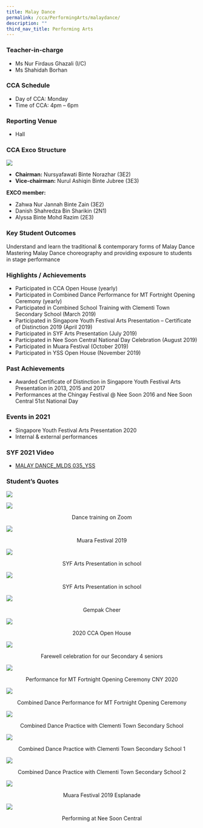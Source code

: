 ```yaml
---
title: Malay Dance
permalink: /cca/PerformingArts/malaydance/
description: ""
third_nav_title: Performing Arts
---
```

### Teacher-in-charge
* Ms Nur Firdaus Ghazali (I/C)
* Ms Shahidah Borhan

### CCA Schedule

* Day of CCA: Monday
* Time of CCA: 4pm – 6pm

### Reporting Venue
* Hall

### CCA Exco Structure
![](/images/StudDevelopment/CCAs/PerformingArts/MalayDance/Malay-Dance-Exco.jpg)

* **Chairman:** Nursyafawati Binte Norazhar (3E2)
* **Vice-chairman:** Nurul Ashiqin Binte Jubree (3E3)

**EXCO member:**
* Zahwa Nur Jannah Binte Zain (3E2)
* Danish Shahredza Bin Sharikin (2N1)
* Alyssa Binte Mohd Razim (2E3)

### Key Student Outcomes

Understand and learn the traditional & contemporary forms of Malay Dance
Mastering Malay Dance choreography and providing exposure to students in stage performance

### Highlights / Achievements

* Participated in CCA Open House (yearly)
* Participated in Combined Dance Performance for MT Fortnight Opening Ceremony (yearly)
* Participated in Combined School Training with Clementi Town Secondary School (March 2019)
* Participated in Singapore Youth Festival Arts Presentation – Certificate of Distinction 2019 (April 2019)
* Participated in SYF Arts Presentation (July 2019)
* Participated in Nee Soon Central National Day Celebration (August 2019)
* Participated in Muara Festival (October 2019)
* Participated in YSS Open House (November 2019)

### Past Achievements

* Awarded Certificate of Distinction in Singapore Youth Festival Arts Presentation in 2013, 2015 and 2017
* Performances at the Chingay Festival @ Nee Soon 2016 and Nee Soon Central 51st National Day

### Events in 2021

* Singapore Youth Festival Arts Presentation 2020
* Internal & external performances

### SYF 2021 Video

* [MALAY DANCE_MLDS 035_YSS](https://youtu.be/-AU73J_u80g)

### Student’s Quotes
![](/images/StudDevelopment/CCAs/PerformingArts/MalayDance/Malay-Dance-Quote.jpg)

![](/images/StudDevelopment/CCAs/PerformingArts/MalayDance/MalayDance1.jpg)
<div style="text-align:center">Dance training on Zoom</div>

![](/images/StudDevelopment/CCAs/PerformingArts/MalayDance/MalayDance2.jpg)
<div style="text-align:center">Muara Festival 2019</div>

![](/images/StudDevelopment/CCAs/PerformingArts/MalayDance/MalayDance3.jpg)
<div style="text-align:center">SYF Arts Presentation in school</div>

![](/images/StudDevelopment/CCAs/PerformingArts/MalayDance/MalayDance4.jpg)
<div style="text-align:center">SYF Arts Presentation in school</div>

![](/images/StudDevelopment/CCAs/PerformingArts/MalayDance/MalayDance5.png)
<div style="text-align:center">Gempak Cheer</div>

![](/images/StudDevelopment/CCAs/PerformingArts/MalayDance/MalayDance6.jpg)
<div style="text-align:center">2020 CCA Open House</div>

![](/images/StudDevelopment/CCAs/PerformingArts/MalayDance/MalayDance7.jpg)
<div style="text-align:center">Farewell celebration for our Secondary 4 seniors</div>

![](/images/StudDevelopment/CCAs/PerformingArts/MalayDance/MalayDance8.jpg)
<div style="text-align:center">Performance for MT Fortnight Opening Ceremony CNY 2020</div>

![](/images/StudDevelopment/CCAs/PerformingArts/MalayDance/MalayDance9.png)
<div style="text-align:center">Combined Dance Performance for MT Fortnight Opening Ceremony</div>

![](/images/StudDevelopment/CCAs/PerformingArts/MalayDance/MalayDance10.png)
<div style="text-align:center">Combined Dance Practice with Clementi Town Secondary School</div>

![](/images/StudDevelopment/CCAs/PerformingArts/MalayDance/MalayDance11.png)
<div style="text-align:center">Combined Dance Practice with Clementi Town Secondary School 1</div>

![](/images/StudDevelopment/CCAs/PerformingArts/MalayDance/MalayDance12.png)
<div style="text-align:center">Combined Dance Practice with Clementi Town Secondary School 2</div>

![](/images/StudDevelopment/CCAs/PerformingArts/MalayDance/MalayDance13.jpg)
<div style="text-align:center">Muara Festival 2019 Esplanade</div>

![](/images/StudDevelopment/CCAs/PerformingArts/MalayDance/MalayDance14.jpg)
<div style="text-align:center">Performing at Nee Soon Central</div>